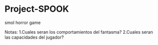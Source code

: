 # Project-SPOOK
smol horror game

Notas:
1.Cuales seran los comportamientos del fantasma?
2.Cuales seran las capacidades del jugador?
